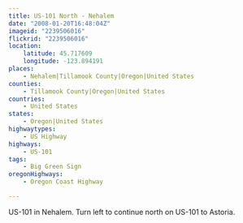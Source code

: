 ```yaml
---
title: US-101 North - Nehalem
date: "2008-01-20T16:48:04Z"
imageid: "2239506016"
flickrid: "2239506016"
location:
    latitude: 45.717609
    longitude: -123.894191
places:
    - Nehalem|Tillamook County|Oregon|United States
counties:
    - Tillamook County|Oregon|United States
countries:
    - United States
states:
    - Oregon|United States
highwaytypes:
    - US Highway
highways:
    - US-101
tags:
    - Big Green Sign
oregonHighways:
    - Oregon Coast Highway

---
```

US-101 in Nehalem.  Turn left to continue north on US-101 to Astoria.